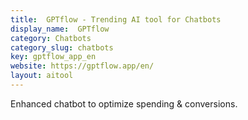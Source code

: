 ```yaml
---
title:  GPTflow - Trending AI tool for Chatbots
display_name:  GPTflow
category: Chatbots
category_slug: chatbots
key: gptflow_app_en
website: https://gptflow.app/en/
layout: aitool
---
```


Enhanced chatbot to optimize spending & conversions.
